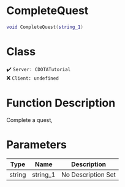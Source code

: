 # CompleteQuest
```lua
void CompleteQuest(string_1)
```
# Class
✔️ `Server: CDOTATutorial`  
❌ `Client: undefined`  

# Function Description
Complete a quest,
# Parameters
Type|Name|Description
--|--|--
string|string_1|No Description Set
